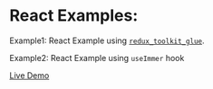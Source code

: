 # React Examples:

Example1: React Example using [`redux_toolkit_glue`](https://github.com/tinytrashbin/redux_toolkit_glue).

Example2: React Example using `useImmer` hook

[Live Demo](https://tinytrashbin.github.io/react_examples/demos/)
